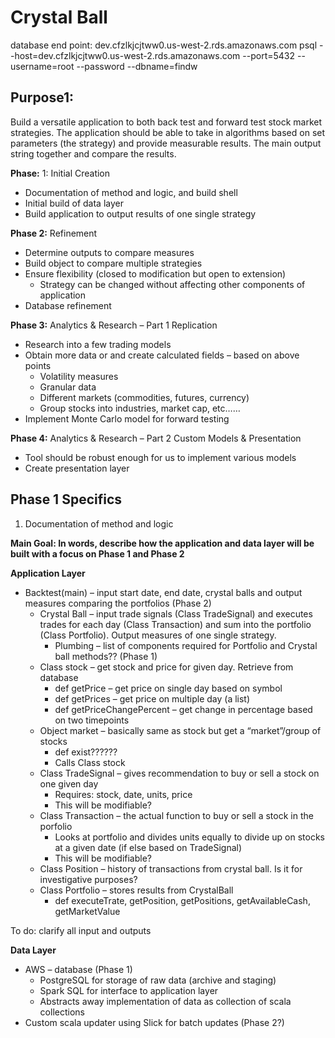 # Crystal Ball

database end point: dev.cfzlkjcjtww0.us-west-2.rds.amazonaws.com
psql --host=dev.cfzlkjcjtww0.us-west-2.rds.amazonaws.com --port=5432 --username=root --password --dbname=findw

## Purpose1: 

Build a versatile application to both back test and forward test stock market strategies. The application should be able to take in algorithms based on set parameters (the strategy) and provide measurable results. The main output string together and compare the results.

**Phase:** 1: Initial Creation

- Documentation of method and logic, and build shell
- Initial build of data layer
- Build application to output results of one single strategy

**Phase 2:** Refinement

- Determine outputs to compare measures
- Build object to compare multiple strategies
- Ensure flexibility (closed to modification but open to extension)
  - Strategy can be changed without affecting other components of application
- Database refinement

**Phase 3:** Analytics & Research – Part 1 Replication

- Research into a few trading models
- Obtain more data or and create calculated fields – based on above points
  - Volatility measures
  - Granular data
  - Different markets (commodities, futures, currency)
  - Group stocks into industries, market cap, etc……
- Implement Monte Carlo model for forward testing

**Phase 4:** Analytics & Research – Part 2 Custom Models & Presentation

- Tool should be robust enough for us to implement various models
- Create presentation layer

## Phase 1 Specifics

1. Documentation of method and logic

**Main Goal: In words, describe how the application and data layer will be built with a focus on Phase 1 and Phase 2**

**Application Layer**

- Backtest(main) – input start date, end date, crystal balls and output measures comparing the portfolios (Phase 2)
  - Crystal Ball – input trade signals (Class TradeSignal) and executes trades for each day (Class Transaction) and sum into the portfolio (Class Portfolio). Output measures of one single strategy.
    - Plumbing – list of components required for Portfolio and Crystal ball methods?? (Phase 1)
  - Class stock – get stock and price for given day. Retrieve from database
      - def getPrice – get price on single day based on symbol
      - def getPrices – get price on multiple day (a list)
      - def getPriceChangePercent – get change in percentage based on two timepoints
  - Object market – basically same as stock but get a “market”/group of stocks
      - def exist??????
      - Calls Class stock
  - Class TradeSignal – gives recommendation to buy or sell a stock on one given day
      - Requires: stock, date, units, price
      - This will be modifiable?
  - Class Transaction – the actual function to buy or sell a stock in the porfolio
      - Looks at portfolio and divides units equally to divide up on stocks at a given date (if else based on TradeSignal)
      - This will be modifiable?
  - Class Position – history of transactions from crystal ball. Is it for investigative purposes?
  - Class Portfolio – stores results from CrystalBall
      - def executeTrate, getPosition, getPositions, getAvailableCash, getMarketValue

To do: clarify all input and outputs

**Data Layer**
- AWS – database (Phase 1)
  - PostgreSQL for storage of raw data (archive and staging)
  - Spark SQL for interface to application layer
  - Abstracts away implementation of data as collection of scala collections
- Custom scala updater using Slick for batch updates (Phase 2?)


